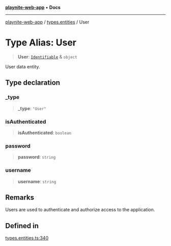 [**playnite-web-app**](../../README.md) • **Docs**

***

[playnite-web-app](../../README.md) / [types.entities](../README.md) / User

# Type Alias: User

> **User**: [`Identifiable`](Identifiable.md) & `object`

User data entity.

## Type declaration

### \_type

> **\_type**: `"User"`

### isAuthenticated

> **isAuthenticated**: `boolean`

### password

> **password**: `string`

### username

> **username**: `string`

## Remarks

Users are used to authenticate and authorize access to the application.

## Defined in

[types.entities.ts:340](https://github.com/andrew-codes/playnite-web/blob/8e4fb0564dac8f04f0ec7b3de8bb1500c246dd52/apps/playnite-web/src/server/data/types.entities.ts#L340)

